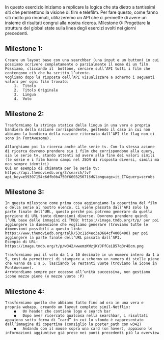 In questo esercizio iniziamo a replicare la logica che sta dietro a tantissimi siti che permettono la visione di film e telefilm.
Per fare questo, come fanno siti molto più rinomati, utilizzeremo un API che ci permette di avere un insieme di risultati congrui alla nostra ricerca.
Milestone 0:
Progettare la struttura del global state sulla linea degli esercizi svolti nei giorni precedenti.

## Milestone 1:
    Creare un layout base con una searchbar (una input e un button) in cui possiamo scrivere completamente o parzialmente il nome di un film. Possiamo, cliccando il  bottone, cercare sull’API tutti i film che contengono ciò che ha scritto l’utente.
    Vogliamo dopo la risposta dell’API visualizzare a schermo i seguenti valori per ogni film trovato: 
        1.	Titolo
        2.	Titolo Originale
        3.	Lingua
        4.	Voto

## Milestone 2:
    Trasformiamo la stringa statica della lingua in una vera e propria bandiera della nazione corrispondente, gestendo il caso in cui non abbiamo la bandiera della nazione ritornata dall’API (le flag non ci sono in FontAwesome).

    Allarghiamo poi la ricerca anche alle serie tv. Con la stessa azione di ricerca dovremo prendere sia i film che corrispondono alla query, sia le serie tv, stando attenti ad avere alla fine dei valori simili (le serie e i film hanno campi nel JSON di risposta diversi, simili ma non sempre identici)
    Qui un esempio di chiamata per le serie tv:
    https://api.themoviedb.org/3/search/tv?api_key=e99307154c6dfb0b4750f6603256716d&language=it_IT&query=scrubs


## Milestone 3:
    In questa milestone come prima cosa aggiungiamo la copertina del film o della serie al nostro elenco. Ci viene passata dall’API solo la parte finale dell’URL, questo perché poi potremo generare da quella porzione di URL tante dimensioni diverse. Dovremo prendere quindi l’URL base delle immagini di TMDB: https://image.tmdb.org/t/p/ per poi aggiungere la dimensione che vogliamo generare (troviamo tutte le dimensioni possibili a questo link: https://www.themoviedb.org/talk/53c11d4ec3a3684cf4006400) per poi aggiungere la parte finale dell’URL passata dall’API.
    Esempio di URL:
    https://image.tmdb.org/t/p/w342/wwemzKWzjKYJFfCeiB57q3r4Bcm.png

    Trasformiamo poi il voto da 1 a 10 decimale in un numero intero da 1 a 5, così da permetterci di stampare a schermo un numero di stelle piene che vanno da 1 a 5, lasciando le restanti vuote (troviamo le icone in FontAwesome).
    Arrotondiamo sempre per eccesso all’unità successiva, non gestiamo icone mezze piene (o mezze vuote :P)

## Milestone 4:
    Trasformiamo quello che abbiamo fatto fino ad ora in una vera e propria webapp, creando un layout completo simil-Netflix:
        ●	Un header che contiene logo e search bar
        ●	Dopo aver ricercato qualcosa nella searchbar, i risultati appaiono sotto forma di “card” in cui lo sfondo è rappresentato dall’immagine di copertina (consiglio la poster_path con w342)
        ●	Andando con il mouse sopra una card (on hover), appaiono le informazioni aggiuntive già prese nei punti precedenti più la overview
